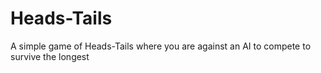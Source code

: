 # Heads-Tails
A simple game of Heads-Tails where you are against an AI to compete to survive the longest
